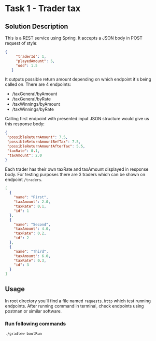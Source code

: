 # Task 1 - Trader tax
## Solution Description
This is a REST service using Spring. It accepts a JSON body in POST request of style:
```json
{
     "traderId": 1,
     "playedAmount": 5,
     "odd": 1.5
   }
```
It outputs possible return amount depending on which endpoint it's being called on. There are 4 endpoints:
- /taxGeneral/byAmount
- /taxGeneral/byRate
- /taxWinnings/byAmount
- /taxWinnings/byRate

Calling first endpoint  with presented input JSON structure would give us this response body:
 ```json
{
  "possibleReturnAmount": 7.5,
  "possibleReturnAmountBefTax": 7.5,
  "possibleReturnAmountAfterTax": 5.5,
  "taxRate": 0.1,
  "taxAmount": 2.0
}
```
Each trader has their own taxRate and taxAmount displayed in response body. For testing purposes there are 3 traders which can be shown on endpoint ```/traders```.
```json
[
  {
    "name": "First",
    "taxAmount": 2.0,
    "taxRate": 0.1,
    "id": 1
  },
  {
    "name": "Second",
    "taxAmount": 4.0,
    "taxRate": 0.2,
    "id": 2
  },
  {
    "name": "Third",
    "taxAmount": 6.0,
    "taxRate": 0.3,
    "id": 3
  }
]
```

## Usage
In root directory you'll find a file named ```requests.http``` which test running endpoints. After running command in terminal, check endpoints using postman or similar software.
### Run following commands
```shell
./gradlew bootRun
```

